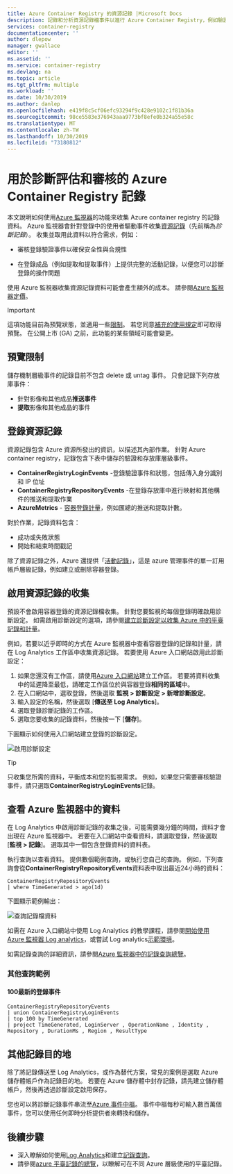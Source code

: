 ```yaml
---
title: Azure Container Registry 的資源記錄 |Microsoft Docs
description: 記錄和分析資源記錄檔事件以進行 Azure Container Registry，例如驗證、影像推送和影像提取。
services: container-registry
documentationcenter: ''
author: dlepow
manager: gwallace
editor: ''
ms.assetid: ''
ms.service: container-registry
ms.devlang: na
ms.topic: article
ms.tgt_pltfrm: multiple
ms.workload: ''
ms.date: 10/30/2019
ms.author: danlep
ms.openlocfilehash: e419f8c5cf06efc93294f9c428e9102c1f81b36a
ms.sourcegitcommit: 98ce5583e376943aaa9773bf8efe0b324a55e58c
ms.translationtype: MT
ms.contentlocale: zh-TW
ms.lasthandoff: 10/30/2019
ms.locfileid: "73180812"
---
```

# <a name="azure-container-registry-logs-for-diagnostic-evaluation-and-auditing"></a>用於診斷評估和審核的 Azure Container Registry 記錄

本文說明如何使用[Azure 監視器](../azure-monitor/overview.md)的功能來收集 Azure container registry 的記錄資料。 Azure 監視器會針對登錄中的使用者驅動事件收集[資源記錄](../azure-monitor/platform/resource-logs-overview.md)（先前稱為*診斷記錄*）。 收集並取用此資料以符合需求，例如：

* 審核登錄驗證事件以確保安全性與合規性 

* 在登錄成品（例如提取和提取事件）上提供完整的活動記錄，以便您可以診斷登錄的操作問題 

使用 Azure 監視器收集資源記錄資料可能會產生額外的成本。 請參閱[Azure 監視器定價](https://azure.microsoft.com/pricing/details/monitor/)。 


> [!IMPORTANT]
> 這項功能目前為預覽狀態，並適用一些[限制](#preview-limitations)。 若您同意[補充的使用規定][terms-of-use]即可取得預覽。 在公開上市 (GA) 之前，此功能的某些領域可能會變更。

## <a name="preview-limitations"></a>預覽限制

儲存機制層級事件的記錄目前不包含 delete 或 untag 事件。 只會記錄下列存放庫事件：
* 針對影像和其他成品**推送事件**
* **提取**影像和其他成品的事件

## <a name="registry-resource-logs"></a>登錄資源記錄

資源記錄包含 Azure 資源所發出的資訊，以描述其內部作業。 針對 Azure container registry，記錄包含下表中儲存的驗證和存放庫層級事件。 

* **ContainerRegistryLoginEvents** -登錄驗證事件和狀態，包括傳入身分識別和 IP 位址
* **ContainerRegistryRepositoryEvents** -在登錄存放庫中進行映射和其他構件的推送和提取作業
* **AzureMetrics** - [容器登錄計量](../azure-monitor/platform/metrics-supported.md#microsoftcontainerregistryregistries)，例如匯總的推送和提取計數。

對於作業，記錄資料包含：
  * 成功或失敗狀態
  * 開始和結束時間戳記

除了資源記錄之外，Azure 還提供「[活動記錄](../azure-monitor/platform/activity-logs-overview.md)」，這是 azure 管理事件的單一訂用帳戶層級記錄，例如建立或刪除容器登錄。

## <a name="enable-collection-of-resource-logs"></a>啟用資源記錄的收集

預設不會啟用容器登錄的資源記錄檔收集。 針對您要監視的每個登錄明確啟用診斷設定。 如需啟用診斷設定的選項，請參閱[建立診斷設定以收集 Azure 中的平臺記錄和計量](../azure-monitor/platform/diagnostic-settings.md)。

例如，若要以近乎即時的方式在 Azure 監視器中查看容器登錄的記錄和計量，請在 Log Analytics 工作區中收集資源記錄。 若要使用 Azure 入口網站啟用此診斷設定：

1. 如果您還沒有工作區，請使用[Azure 入口網站](../azure-monitor/learn/quick-create-workspace.md)建立工作區。 若要將資料收集中的延遲降至最低，請確定工作區位於與容器登錄**相同的區域**中。
1. 在入口網站中，選取登錄，然後選取 **監視 > 診斷設定 > 新增診斷設定**。
1. 輸入設定的名稱，然後選取 [**傳送至 Log Analytics**]。
1. 選取登錄診斷記錄的工作區。
1. 選取您要收集的記錄資料，然後按一下 [**儲存**]。

下圖顯示如何使用入口網站建立登錄的診斷設定。

![啟用診斷設定](media/container-registry-diagnostics-audit-logs/diagnostic-settings.png)

> [!TIP]
> 只收集您所需的資料，平衡成本和您的監視需求。 例如，如果您只需要審核驗證事件，請只選取**ContainerRegistryLoginEvents**記錄。 

## <a name="view-data-in-azure-monitor"></a>查看 Azure 監視器中的資料

在 Log Analytics 中啟用診斷記錄的收集之後，可能需要幾分鐘的時間，資料才會出現在 Azure 監視器中。 若要在入口網站中查看資料，請選取登錄，然後選取 [**監視 > 記錄**]。 選取其中一個包含登錄資料的資料表。 

執行查詢以查看資料。 提供數個範例查詢，或執行您自己的查詢。 例如，下列查詢會從**ContainerRegistryRepositoryEvents**資料表中取出最近24小時的資料：

```Kusto
ContainerRegistryRepositoryEvents
| where TimeGenerated > ago(1d) 
```

下圖顯示範例輸出：

![查詢記錄檔資料](media/container-registry-diagnostics-audit-logs/azure-monitor-query.png)

如需在 Azure 入口網站中使用 Log Analytics 的教學課程，請參閱[開始使用 Azure 監視器 Log analytics](../azure-monitor/log-query/get-started-portal.md)，或嘗試 Log analytics[示範環境](https://portal.loganalytics.io/demo)。 

如需記錄查詢的詳細資訊，請參閱[Azure 監視器中的記錄查詢總覽](../azure-monitor/log-query/log-query-overview.md)。

### <a name="additional-query-examples"></a>其他查詢範例

#### <a name="100-most-recent-registry-events"></a>100最新的登錄事件

```Kusto
ContainerRegistryRepositoryEvents
| union ContainerRegistryLoginEvents
| top 100 by TimeGenerated
| project TimeGenerated, LoginServer , OperationName , Identity , Repository , DurationMs , Region , ResultType
```

## <a name="additional-log-destinations"></a>其他記錄目的地

除了將記錄傳送至 Log Analytics，或作為替代方案，常見的案例是選取 Azure 儲存體帳戶作為記錄目的地。 若要在 Azure 儲存體中封存記錄，請先建立儲存體帳戶，然後再透過診斷設定啟用保存。

您也可以將診斷記錄事件串流至[Azure 事件中樞](../event-hubs/event-hubs-what-is-event-hubs.md)。 事件中樞每秒可輸入數百萬個事件，您可以使用任何即時分析提供者來轉換和儲存。 

## <a name="next-steps"></a>後續步驟

* 深入瞭解如何使用[Log Analytics](../azure-monitor/log-query/get-started-portal.md)和建立[記錄查詢](../azure-monitor/log-query/get-started-queries.md)。
* 請參閱[azure 平臺記錄的總覽](../azure-monitor/platform/platform-logs-overview.md)，以瞭解可在不同 Azure 層級使用的平臺記錄。

<!-- LINKS - External -->
[terms-of-use]: https://azure.microsoft.com/support/legal/preview-supplemental-terms/
